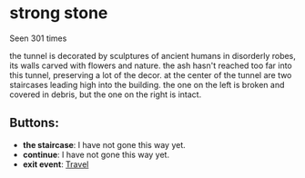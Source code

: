 # strong stone

Seen 301 times

the tunnel is decorated by sculptures of ancient humans in disorderly robes, its walls carved with flowers and nature. the ash hasn't reached too far into this tunnel, preserving a lot of the decor. at the center of the tunnel are two staircases leading high into the building. the one on the left is broken and covered in debris, but the one on the right is intact.

## Buttons:

- **the staircase**: I have not gone this way yet.
- **continue**: I have not gone this way yet.
- **exit event**: [Travel](Travel-travel.md)
